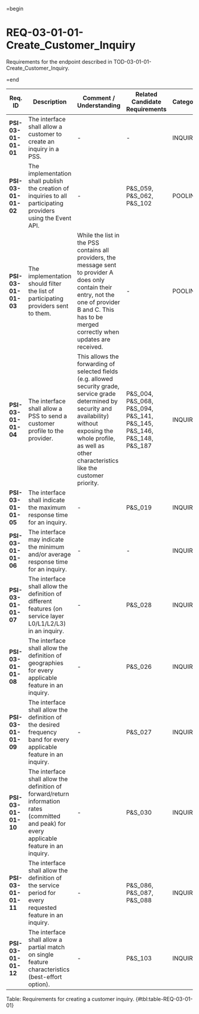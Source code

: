 =begin

# REQ-03-01-01-Create_Customer_Inquiry

Requirements for the endpoint described in TOD-03-01-01-Create_Customer_Inquiry.

=end

| Req. ID                        | Description                         | Comment / Understanding                  | Related Candidate Requirements | Category                       |
| ------------------------------ | ----------------------------------- | ---------------------------------------- | ------------------------------ | ------------------------------ |
| __PSI-03-01-01-01__ | The interface shall allow a customer to create an inquiry in a PSS.                                                                           | -                                                                                                                                                                                                                                   | -                                                                               | INQUIRY  |
| __PSI-03-01-01-02__ | The implementation shall publish the creation of inquiries to all participating providers using the Event API.                                | -                                                                                                                                                                                                                                   | P&S_059, P&S_062, P&S_102                                                       | POOLING  |
| __PSI-03-01-01-03__ | The implementation should filter the list of participating providers sent to them.                                                            | While the list in the PSS contains all providers, the message sent to provider A does only contain their entry, not the one of provider B and C. This has to be merged correctly when updates are received.                         | -                                                                               | POOLING  |
| __PSI-03-01-01-04__ | The interface shall allow a PSS to send a customer profile to the provider.                                                                   | This allows the forwarding of selected fields (e.g. allowed security grade, service grade determined by security and availability) without exposing the whole profile, as well as other characteristics like the customer priority. | P&S_004, P&S_068, P&S_094, P&S_141, P&S_145, P&S_146, P&S_148, P&S_187 | INQUIRY  |
| __PSI-03-01-01-05__ | The interface shall indicate the maximum response time for an inquiry.                                                                        | -                                                                                                                                                                                                                                   | P&S_019                                                                         | INQUIRY  |
| __PSI-03-01-01-06__ | The interface may indicate the minimum and/or average response time for an inquiry.                                                           | -                                                                                                                                                                                                                                   | -                                                                               | INQUIRY  |
| __PSI-03-01-01-07__ | The interface shall allow the definition of different features (on service layer L0/L1/L2/L3) in an inquiry.                                  | -                                                                                                                                                                                                                                   | P&S_028                                                                         | INQUIRY  |
| __PSI-03-01-01-08__ | The interface shall allow the definition of geographies for every applicable feature in an inquiry.                                           | -                                                                                                                                                                                                                                   | P&S_026                                                                         | INQUIRY  |
| __PSI-03-01-01-09__ | The interface shall allow the definition of the desired frequency band for every applicable feature in an inquiry.                            | -                                                                                                                                                                                                                                   | P&S_027                                                                         | INQUIRY  |
| __PSI-03-01-01-10__ | The interface shall allow the definition of forward/return information rates (committed and peak) for every applicable feature in an inquiry. | -                                                                                                                                                                                                                                   | P&S_030                                                                         | INQUIRY  |
| __PSI-03-01-01-11__ | The interface shall allow the definition of the service period for every requested feature in an inquiry.                                     | -                                                                                                                                                                                                                                   | P&S_086, P&S_087, P&S_088                                                                | INQUIRY  |
| __PSI-03-01-01-12__ | The interface shall allow a partial match on single feature characteristics (best-effort option).                                             | -                                                                                                                                                                                                                                   | P&S_103                                                                         | INQUIRY  |

Table: Requirements for creating a customer inquiry. {#tbl:table-REQ-03-01-01}

